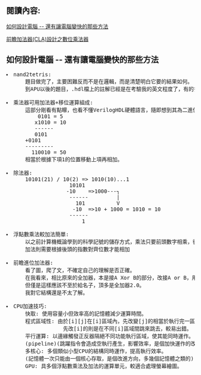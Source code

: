 ## 閱讀內容:<br>
[如何設計電腦 -- 還有讓電腦變快的那些方法](https://www.slideshare.net/ccckmit/ss-85466673)

[前瞻加法器(CLA)設計之數位乘法器](http://nfudee.nfu.edu.tw/ezfiles/43/1043/img/326/dc7.pdf)


## 如何設計電腦 -- 還有讓電腦變快的那些方法
<pre>
<li>nand2tetris:
      題目做完了，主要困難反而不是在邏輯，而是清楚明白它要的結果如何。
      到APU以後的題目，.hdl檔上的註解已經是在考驗我的英文程度了，有的多花些時間能看懂，看不懂就從答案推回去了。
      
<li>乘法器可用加法器+移位運算組成:
      這部分剛看有點矇，也看不懂VerilogHDL硬體語言，隨即想到其為二進位就通了，畫面大概是:
          0101 = 5
         x1010 = 10
         ------
         0101
      +0101
      ---------
        110010 = 50
      相當於根據下項1的位置移動上項再相加。
      
<li>除法器:
      10101(21) / 10(2) => 1010(10)...1
                    10101
                   -10    =>1000---┐
                    ------         |
                      101          V
                     -10  =>10 + 1000 = 1010 = 10
                    ------
                        1
 
<li>浮點數乘法較加法簡單:
      以之前計算機概論學到的科學記號的儲存方式，乘法只要前頭數字相乘，後頭指數相乘就行。
      加法則需要根據後頭的指數對齊位數才能相加

<li>前瞻進位加法器:
      看了圖，爬了文，不確定自己的理解是否正確。
      在我看來，相比原來的全加器，本是接A Xor B的部分，改接A or B，用到的nand閘較少。
      但僅是這樣應該不至於給名子，頂多是全加器2.0。
      我對它結構還是不太了解。
      
<li>CPU加速技巧:
      快取: 使用容量小但效率高的記憶體減少運算時間。
      程式區域性: 由於[i][j]在[i]區域內，先改變[j]的相當於執行完一區[i]再換區，
                  先改[i]的則是在不同[i]區域間跳來跳去，較易出錯。
      平行運算: 以邊緣觸發正反器隔絕不同功能執行區域，使其能同時運作。
      (pipeline)(跳躍指令會造成空執行產生，影響效率，是個加快運作的改進方向)
      多核心: 多個類似小型CPU的結構同時運作，提高執行效率。
      (記憶體一次只能由一個核心存取，是個改進方向，多幾個記憶體之類的)
      GPU: 具多個浮點數乘法及加法的運算單元，較適合處理螢幕繪圖。
<pre>
